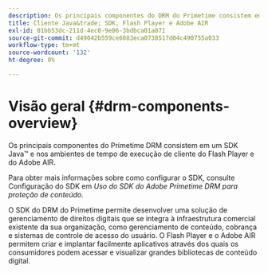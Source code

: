```yaml
---
description: Os principais componentes do DRM do Primetime consistem em um SDK do Java&trade; e nos ambientes de tempo de execução do cliente Flash Player e Adobe AIR.
title: Cliente Java&trade; SDK, Flash Player e Adobe AIR
exl-id: 01bb53dc-211d-4ec0-9e06-3bdbca01a071
source-git-commit: d49042b559ce6083eca0738517d04c490755a033
workflow-type: tm+mt
source-wordcount: '132'
ht-degree: 0%

---
```


# Visão geral {#drm-components-overview}

Os principais componentes do Primetime DRM consistem em um SDK Java™ e nos ambientes de tempo de execução de cliente do Flash Player e do Adobe AIR.

Para obter mais informações sobre como configurar o SDK, consulte Configuração do SDK em *Uso do SDK do Adobe Primetime DRM para proteção de conteúdo.*

O SDK do DRM do Primetime permite desenvolver uma solução de gerenciamento de direitos digitais que se integra à infraestrutura comercial existente da sua organização, como gerenciamento de conteúdo, cobrança e sistemas de controle de acesso do usuário. O Flash Player e o Adobe AIR permitem criar e implantar facilmente aplicativos através dos quais os consumidores podem acessar e visualizar grandes bibliotecas de conteúdo digital.
